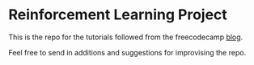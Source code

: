 # Reinforcement Learning Project


This is the repo for the tutorials followed from the freecodecamp [blog](https://simoninithomas.github.io/Deep_reinforcement_learning_Course).

Feel free to send in additions and suggestions for improvising the repo.